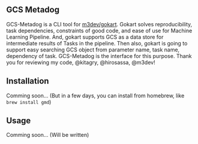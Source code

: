 ## GCS Metadog
GCS-Metadog is a CLI tool for [m3dev/gokart](https://github.com/m3dev/gokart).
Gokart solves reproducibility, task dependencies, constraints of good code, and ease of use for Machine Learning Pipeline.
And, gokart supports GCS as a data store for intermediate results of Tasks in the pipeline.
Then also, gokart is going to support easy searching GCS object from parameter name, task name, dependency of task.
GCS-Metadog is the interface for this purpose.
Thank you for reviewing my code, @kitagry, @hirosassa, @m3dev!

## Installation
Comming soon... (But in a few days, you can install from homebrew, like `brew install gmd`)

## Usage
Comming soon... (Will be written)
